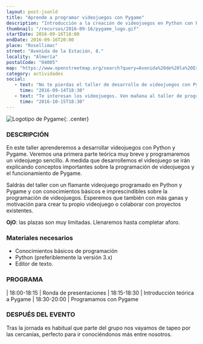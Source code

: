 ```yaml
---
layout: post-jsonld
title: "Aprende a programar videojuegos con Pygame"
description: "Introducción a la creación de videojuegos en Python con Pygame"
thumbnail: "/recursos/2016-09-16/pygame_logo.gif"
startDate: 2016-09-16T18:00
endDate: 2016-09-16T20:00
place: "Rosellimac"
street: "Avenida de la Estación, 8."
locality: "Almería"
postalCode: "04005"
map: "https://www.openstreetmap.org/search?query=Avenida%20de%20la%20Estaci%C3%B3n%2C%208.%20Almeria#map=19/36.83680/-2.45705"
category: actividades
social:
   - text: "No te pierdas el taller de desarrollo de videojuegos con Python y Pygame"
     time: "2016-09-14T18:30"
   - text: "Te interesan los videojuegos. Ven mañana al taller de programación de videojuegos con Pygame"
     time: "2016-10-15T18:30"
---
```


![Logotipo de Pygame]({{site.url}}/recursos/2016-09-16/pygame_logo.gif "Logotipo de Pygame"){: .center}

### DESCRIPCIÓN

En este taller aprenderemos a desarrollar videojuegos con Python y Pygame.
Veremos una primera parte teórica muy breve y programaremos un videojuego
sencillo. A medida que desarrollemos el videojuego se irán explicando
conceptos importantes sobre la programación de videojuegos y el
funcionamiento de Pygame.

Saldrás del taller con un flamante videojuego programado en
Python y Pygame y con conocimientos básicos e imprescindibles
sobre la programación de videojuegos. Esperemos que
también con más ganas y motivación para crear tu propio
videojuego o colaborar con proyectos existentes.

__OjO__: las plazas son muy limitadas. Llenaremos hasta completar aforo.


### Materiales necesarios

* Conocimientos básicos de programación
* Python (preferiblemente la versión 3.x)
* Editor de texto.


### PROGRAMA

| 18:00-18:15 | Ronda de presentaciones
| 18:15-18:30 | Introducción teórica a Pygame
| 18:30-20:00 | Programamos con Pygame


### DESPUÉS DEL EVENTO

Tras la jornada es habitual que parte del grupo nos vayamos de tapeo
por las cercanías, perfecto para ir conociéndonos más entre nosotros.



